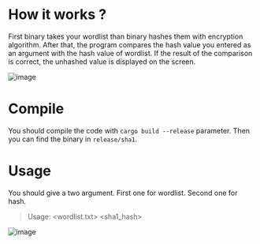 # How it works ?
First binary takes your wordlist than binary hashes them with encryption algorithm. After that, the program compares the hash value you entered as an argument with the hash value of wordlist. If the result of the comparison is correct, the unhashed value is displayed on the screen.

![image](https://user-images.githubusercontent.com/54737933/206111985-6c0fb9b2-b332-4a1a-8de4-61c4b7608bbe.png)


# Compile

You should compile the code with ```cargo build --release``` parameter. Then you can find the binary in ```release/sha1```.


# Usage

You should give a two argument. First one for wordlist. Second one for hash. 
>Usage: <wordlist.txt> <sha1_hash>

![image](https://user-images.githubusercontent.com/54737933/206112115-f091caa9-d16c-45b2-8eb2-042aa0571657.png)
